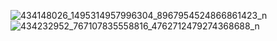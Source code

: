 

![434148026_1495314957996304_8967954524866861423_n](https://github.com/samro123/animationsFlutter/assets/103051880/fece53dd-eb0d-436e-bb20-4d4a92ea4c05)
![434232952_767107835558816_4762712479274368688_n](https://github.com/samro123/animationsFlutter/assets/103051880/83083976-244d-4403-9131-22b1518ac70f)
